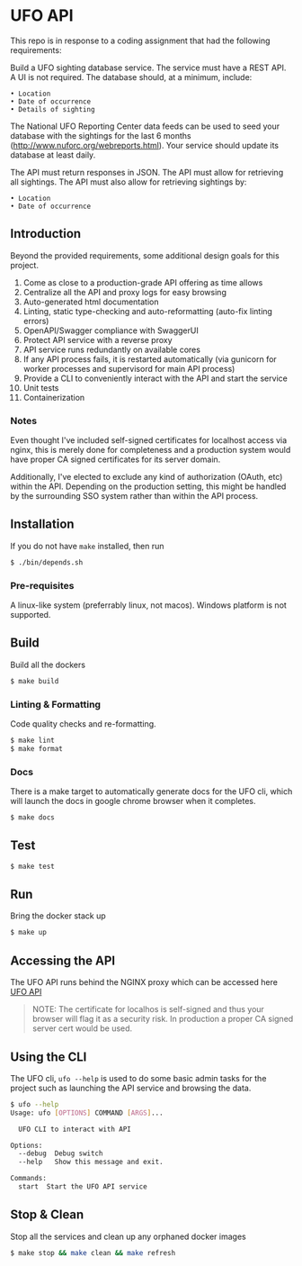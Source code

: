 # UFO API

This repo is in response to a coding assignment that had the following requirements:

Build a UFO sighting database service. The service must have a REST API. A UI is not
required. The database should, at a minimum, include:

    • Location
    • Date of occurrence
    • Details of sighting

The National UFO Reporting Center data feeds can be used to seed your database
with the sightings for the last 6 months (http://www.nuforc.org/webreports.html). Your
service should update its database at least daily.

The API must return responses in JSON. The API must allow for retrieving all sightings.
The API must also allow for retrieving sightings by:

    • Location
    • Date of occurrence 

## Introduction

Beyond the provided requirements, some additional design goals for this project.

1. Come as close to a production-grade API offering as time allows
2. Centralize all the API and proxy logs for easy browsing
3. Auto-generated html documentation
4. Linting, static type-checking and auto-reformatting (auto-fix linting errors)
5. OpenAPI/Swagger compliance with SwaggerUI
6. Protect API service with a reverse proxy
7. API service runs redundantly on available cores
8. If any API process fails, it is restarted automatically (via gunicorn for worker processes and supervisord for main API process)
9. Provide a CLI to conveniently interact with the API and start the service
10. Unit tests
11. Containerization

### Notes

Even thought I've included self-signed certificates for localhost access via nginx, this is merely done for completeness and a production system would have proper CA signed certificates for its server domain.

Additionally, I've elected to exclude any kind of authorization (OAuth, etc) within the API. Depending on the production setting, this might be handled by the surrounding SSO system rather than within the API process.

## Installation

If you do not have `make` installed, then run 
```bash
$ ./bin/depends.sh
```
### Pre-requisites

A linux-like system (preferrably linux, not macos). Windows platform is not supported.

## Build

Build all the dockers
```bash
$ make build
```

### Linting & Formatting

Code quality checks and re-formatting.

```bash
$ make lint
$ make format
```
### Docs

There is a make target to automatically generate docs for the UFO cli, which will launch the docs in google chrome browser when it completes.
```bash
$ make docs
```
## Test

```bash
$ make test
```

## Run
Bring the docker stack up
```bash
$ make up
```

## Accessing the API

The UFO API runs behind the NGINX proxy which can be accessed here [UFO API](https://localhost/api)
> NOTE: The certificate for localhos is self-signed and thus your browser will flag it as a security risk. In production a proper CA signed server cert would be used.

## Using the CLI

The UFO cli, `ufo --help` is used to do some basic admin tasks for the project such as launching the API service and browsing the data.
```bash
$ ufo --help
Usage: ufo [OPTIONS] COMMAND [ARGS]...

  UFO CLI to interact with API

Options:
  --debug  Debug switch
  --help   Show this message and exit.

Commands:
  start  Start the UFO API service
```
## Stop & Clean
Stop all the services and clean up any orphaned docker images
```bash
$ make stop && make clean && make refresh
```
